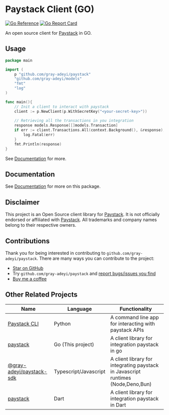 # Paystack Client (GO)

[![Go Reference](https://pkg.go.dev/badge/github.com/gray-adeyi/paystack.svg)](https://pkg.go.dev/github.com/gray-adeyi/paystack)
[![Go Report Card](https://goreportcard.com/badge/github.com/gray-adeyi/paystack)](https://goreportcard.com/report/github.com/gray-adeyi/paystack)

An open source client for [Paystack](https://paystack.com) in GO.

## Usage

```go
package main

import (
	p "github.com/gray-adeyi/paystack"
	"github.com/gray-adeyi/models"
	"fmt"
	"log"
)

func main(){
	// Init a client to interact with paystack
	client := p.NewClient(p.WithSecretKey("<your-secret-key>"))
	
	// Retrieving all the transactions in you integration 
	response models.Response[[]models.Transaction]
	if err := client.Transactions.All(context.Background(), &response); err != nil {
		log.Fatal(err)
	}
	fmt.Println(response)
}
```

See [Documentation](#Documentation) for more.

## Documentation

See [Documentation](https://gray-adeyi.github.io/paystack/) for more on this package.

## Disclaimer

This project is an Open Source client library for [Paystack](https://paystack.com/). It is not officially endorsed or
affiliated with [Paystack](https://paystack.com/). All trademarks and company names belong to their respective owners.

## Contributions

Thank you for being interested in contributing to `github.com/gray-adeyi/paystack`.
There are many ways you can contribute to the project:

- [Star on GitHub](https://github.com/gray-adeyi/paystack/)
- Try `github.com/gray-adeyi/paystack` and [report bugs/issues you find](https://github.com/gray-adeyi/paystack/issues/new)
- [Buy me a coffee](https://www.buymeacoffee.com/jigani)

## Other Related Projects

| Name                                                                               | Language              | Functionality                                                                    |
|------------------------------------------------------------------------------------|-----------------------|----------------------------------------------------------------------------------|
| [Paystack CLI](https://pypi.org/project/paystack-cli/)                             | Python                | A command line app for interacting with paystack APIs                            |
| [paystack](https://github.com/gray-adeyi/paystack)                                 | Go (This project)                   | A client library for integration paystack in go                                  |
| [@gray-adeyi/paystack-sdk](https://www.npmjs.com/package/@gray-adeyi/paystack-sdk) | Typescript/Javascript | A client library for integrating paystack in Javascript runtimes (Node,Deno,Bun) |
| [paystack](https://pub.dev/packages/paystack)                                      | Dart                  | A client library for integration paystack in Dart                                |
